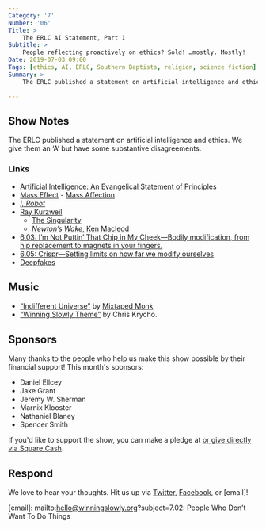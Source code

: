 ```yaml
---
Category: '7'
Number: '06'
Title: >
    The ERLC AI Statement, Part 1
Subtitle: >
    People reflecting proactively on ethics? Sold! …mostly. Mostly!
Date: 2019-07-03 09:00
Tags: [ethics, AI, ERLC, Southern Baptists, religion, science fiction]
Summary: >
    The ERLC published a statement on artificial intelligence and ethics. We give them an ‘A’ but have some substantive disagreements.

---
```


## Show Notes

The ERLC published a statement on artificial intelligence and ethics. We give them an ‘A’ but have some substantive disagreements.

### Links

- [Artificial Intelligence: An Evangelical Statement of Principles](https://erlc.com/resource-library/statements/artificial-intelligence-an-evangelical-statement-of-principles)
- [Mass Effect](https://en.wikipedia.org/wiki/Mass_Effect)
	  - [Mass Affection](https://massaffection.com)
- [<cite>I, Robot</cite>](https://en.wikipedia.org/wiki/I%2C_Robot)
- [Ray Kurzweil](https://en.wikipedia.org/wiki/Ray_Kurzweil)
  	- [The Singularity](https://en.wikipedia.org/wiki/Technological_singularity)
  	- [<cite>Newton’s Wake</cite>, Ken Macleod](https://www.alibris.com/Newtons-Wake-A-Space-Opera-Ken-MacLeod/book/9007100)
- [6.03: I’m Not Puttin’ That Chip in My Cheek—Bodily modification, from hip replacement to magnets in your fingers.][6.03]
- [6.05: Crispr—Setting limits on how far we modify ourselves][6.05]
- [Deepfakes](https://www.washingtonpost.com/technology/2018/12/30/fake-porn-videos-are-being-weaponized-harass-humiliate-women-everybody-is-potential-target/)

[6.03]: https://winningslowly.org/6.03/
[6.05]: https://winningslowly.org/6.05/

## Music

- [“Indifferent Universe”](https://mixtapedmonk.bandcamp.com/track/indifferent-universe) by [Mixtaped Monk](https://mixtapedmonk.bandcamp.com)
- [“Winning Slowly Theme”](https://soundcloud.com/chriskrycho/winning-slowly) by Chris Krycho. 

## Sponsors

Many thanks to the people who help us make this show possible by their financial support! This month's sponsors:

- Daniel Ellcey
- Jake Grant
- Jeremy W. Sherman
- Marnix Klooster
- Nathaniel Blaney
- Spencer Smith

If you'd like to support the show, you can make a pledge at <a href='https://www.patreon.com/winningslowly' rel='payment'> or give directly via [Square Cash].

[Square Cash]: https://cash.me/$winningslowly


## Respond

We love to hear your thoughts. Hit us up via [Twitter], [Facebook], or [email]!

[Twitter]: //www.twitter.com/winningslowly
[Facebook]: //www.facebook.com/winningslowlypodcast
[email]: mailto:hello@winningslowly.org?subject=7.02: People Who Don’t Want To Do Things
